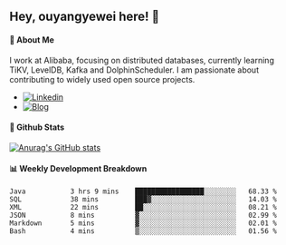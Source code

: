 ## Hey, ouyangyewei here! :wave:

#### :rocket: About Me
I work at Alibaba, focusing on distributed databases, currently learning TiKV, LevelDB, Kafka and DolphinScheduler. I am passionate about contributing to widely used open source projects.

- [![Linkedin](https://img.shields.io/badge/LinkedIn-ouyangyewei-blue)](https://www.linkedin.com/in/ouyangyewei/)
- [![Blog](https://img.shields.io/badge/Blog-yeweiouyang-orange)](https://blog.csdn.net/yeweiouyang)

#### :star2: Github Stats
[![Anurag's GitHub stats](https://github-readme-stats.vercel.app/api?username=ouyangyewei&show_icons=true&cache_seconds=3600&theme=tokyonight)](https://github.com/anuraghazra/github-readme-stats)

#### :bar_chart: Weekly Development Breakdown
<!--START_SECTION:waka-->

```text
Java           3 hrs 9 mins    █████████████████░░░░░░░░   68.33 %
SQL            38 mins         ███▓░░░░░░░░░░░░░░░░░░░░░   14.03 %
XML            22 mins         ██░░░░░░░░░░░░░░░░░░░░░░░   08.21 %
JSON           8 mins          ▓░░░░░░░░░░░░░░░░░░░░░░░░   02.99 %
Markdown       5 mins          ▓░░░░░░░░░░░░░░░░░░░░░░░░   02.01 %
Bash           4 mins          ▒░░░░░░░░░░░░░░░░░░░░░░░░   01.56 %
```

<!--END_SECTION:waka-->
